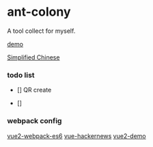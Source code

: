 # ant-colony

A tool collect for myself.

[demo](https://tools.99diary.com)

[Simplified Chinese](README-CN.md)

### todo list

- [] QR create

- [] 


### webpack config 

[vue2-webpack-es6](https://github.com/yaoyonstudio/vue2-webpack-es6)
[vue-hackernews](https://github.com/vuejs/vue-hackernews)
[vue2-demo](https://github.com/lzxb/vue2-demo)